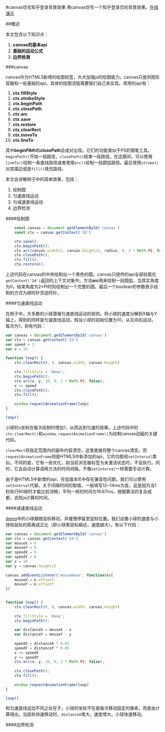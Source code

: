 #canvas仿写知乎登录背景效果
用canvas仿写一个知乎登录页的背景效果。[在线演示](http://sandbox.runjs.cn/show/irslejki)


##概述

本文包含以下知识点：

1. **canvas的基本api**
2. **基础的运动公式**
3. **边界检测**

###canvas

canvas作为HTML5新增的绘图标签，大大加强js的绘图能力。canvas只提供图形容器和一些基础的api，具体的绘图流程需要我们自己来实现。常用的api有：

1. **ctx.fillStyle**
2. **ctx.strokeStyle**
3. **ctx.beginPath**
4. **ctx.closePath**
5. **ctx.arc**
6. **ctx.save**
7. **ctx.restore**
8. **ctx.clearRect**
9. **ctx.moveTo**
10. **ctx.lineTo**

其中**beginPAth**和**closePath**会成对出现。它们的功能类似于PS的钢笔工具。`beginPath()`开始一段路径，`closePath()`结束一段路径。在这期间，可以使用`lineTo()`绘制一条直线路径或者使用`arc()`绘制一段圆弧路径。最后使用`stroke()`对其描边或是`fill()`填充路径。


本文会讲解例子中的简单效果，包括：

1. 绘制圆
2. 匀速直线运动
3. 匀减速直线运动
4. 边界检测

####绘制圆

```javascript
    const canvas = document.getElementById('canvas')
    const ctx = canvas.getContext('2d')

    ctx.save();                
    ctx.beginPath();
    ctx.arc(canvas.width/2, canvas.height/2, radius, 0, 2 * Math.PI, false);
    ctx.closePath();
    ctx.fill();
    ctx.restore();
```

上述代码在canvas的中央绘制出一个黑色的圆。canvas只提供的api全部挂载在`getContext('2d')`返回的上下文对象中。方法**arc**用来绘制一段圆弧，当其实角度为0，结束角度为2*PI时则绘制出一个完整的圆。最后一个boolean的参数表示绘制的方式为顺时针货逆时针。


####匀速直线运动

在例子中，大多数的小球遵循匀速直线运动的规则。将小球的速度分解到X轴与Y轴上，得到的同样是匀速直线运动，假设小球的初始位置为10，从左向右运动，每次为1，则有代码：

```javascript
var canvas = document.getElementById('canvas')
var ctx = canvas.getContext('2d')
var speed = 1
var x = 10	
		
function loop() {
    ctx.clearRect(0, 0, canvas.width, canvas.height)    
	
	ctx.fillStyle = '#aaa';            
    ctx.beginPath();
    ctx.arc(x, y, 10, 0, 2 * Math.PI, false);
	x += speed	
    ctx.closePath();
    ctx.fill();
			
	window.requestAnimationFrame(loop)
}

loop()
```
小球的x坐标在每次绘制时增加1，从而达到匀速的效果。上述代码中的`ctx.clearRect()`和`window.requestAnimationFrame()`为绘制canvas动画的关键代码。

`clearRect`将指定范围内的画布内容清空，这里直接将整个canvas清空。而`requestAnimationFrame`则是HTML5中新添加的api，它的功能和`setInterval`类似。不同的是，它有一些优化，如当前浏览器标签为未激活状态时，不会执行。同时，它会自动计算调用方法的时间间隔，不像`setInterval`一样需要手动计算。

由于是HTML5中新增的api，在低版本IE中存在兼容性问题，我们可以使用`setInterval`代替。关于间隔时间的取值，一般填写12~14ms为宜。这是因为当1秒执行60帧时才能比较流畅，平均一帧的时间为16.67ms。根据算法的复杂成都，去除js计算的时间。

####减速直线运动

[demo](http://runjs.cn/code/s6iqrmsw)中的小球跟随鼠标移动，并缓慢停留至鼠标位置。我们设置小球的速度与小球和鼠标的距离成正比（即小球离鼠标越远，速度越大）。有以下代码：

```javascript
var canvas = document.getElementById('canvas')
var ctx = canvas.getContext('2d')
var mouseX = 0
var mouseY = 0
var speedX = 0
var speedY = 0
var x = 10
var y = canvas.height/2
		
canvas.addEventListener('mousemove', function(e){
    mouseX = e.offsetX
	mouseY = e.offsetY					
})		

		
function loop() {
    ctx.clearRect(0, 0, canvas.width, canvas.height)    
	
	ctx.fillStyle = '#aaa';            
    ctx.beginPath();
	
	var distanceX = mouseX - x
	var distanceY = mouseY - y
	
	speedX = distanceX * 0.05
	speedY = distanceY * 0.05					
	x += speedX
	y += speedY
    ctx.arc(x, y, 10, 0, 2 * Math.PI, false);
	 
    ctx.closePath();
    ctx.fill();
			
	window.requestAnimationFrame(loop)
}

loop()
```

和匀速直线运动不同之处在于，小球的坐标不在是每次移动固定的像素，而是由计算得出。当鼠标快速移动时，`distanceX`增大，速度增大，小球快速移动。

####边界检测